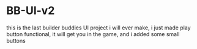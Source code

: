 # BB-UI-v2
this is the last builder buddies UI project i will ever make, i just made play button functional, it will get you in the game, and i added some small buttons
